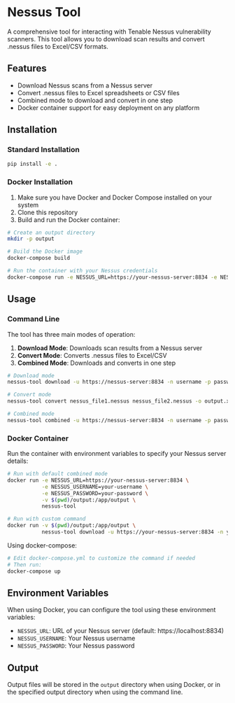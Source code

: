 # Nessus Tool

A comprehensive tool for interacting with Tenable Nessus vulnerability scanners. This tool allows you to download scan results and convert .nessus files to Excel/CSV formats.

## Features

- Download Nessus scans from a Nessus server
- Convert .nessus files to Excel spreadsheets or CSV files
- Combined mode to download and convert in one step
- Docker container support for easy deployment on any platform

## Installation

### Standard Installation

```bash
pip install -e .
```

### Docker Installation

1. Make sure you have Docker and Docker Compose installed on your system
2. Clone this repository
3. Build and run the Docker container:

```bash
# Create an output directory
mkdir -p output

# Build the Docker image
docker-compose build

# Run the container with your Nessus credentials
docker-compose run -e NESSUS_URL=https://your-nessus-server:8834 -e NESSUS_USERNAME=your-username -e NESSUS_PASSWORD=your-password nessus-tool
```

## Usage

### Command Line

The tool has three main modes of operation:

1. **Download Mode**: Downloads scan results from a Nessus server
2. **Convert Mode**: Converts .nessus files to Excel/CSV
3. **Combined Mode**: Downloads and converts in one step

```bash
# Download mode
nessus-tool download -u https://nessus-server:8834 -n username -p password -i

# Convert mode
nessus-tool convert nessus_file1.nessus nessus_file2.nessus -o output.xlsx

# Combined mode
nessus-tool combined -u https://nessus-server:8834 -n username -p password -i -o report.xlsx
```

### Docker Container

Run the container with environment variables to specify your Nessus server details:

```bash
# Run with default combined mode
docker run -e NESSUS_URL=https://your-nessus-server:8834 \
           -e NESSUS_USERNAME=your-username \
           -e NESSUS_PASSWORD=your-password \
           -v $(pwd)/output:/app/output \
           nessus-tool

# Run with custom command
docker run -v $(pwd)/output:/app/output \
           nessus-tool download -u https://your-nessus-server:8834 -n your-username -p your-password -i -o /app/output
```

Using docker-compose:

```bash
# Edit docker-compose.yml to customize the command if needed
# Then run:
docker-compose up
```

## Environment Variables

When using Docker, you can configure the tool using these environment variables:

- `NESSUS_URL`: URL of your Nessus server (default: https://localhost:8834)
- `NESSUS_USERNAME`: Your Nessus username
- `NESSUS_PASSWORD`: Your Nessus password

## Output

Output files will be stored in the `output` directory when using Docker, or in the specified output directory when using the command line.
